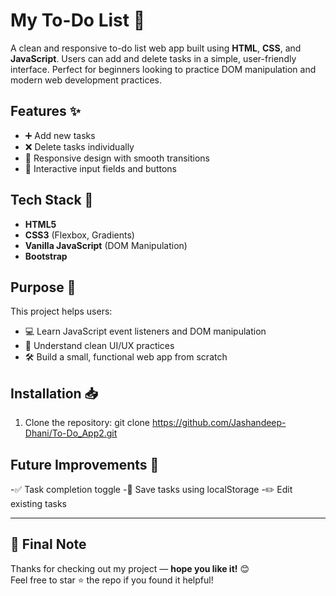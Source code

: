 # My To-Do List 📝

A clean and responsive to-do list web app built using **HTML**, **CSS**, and **JavaScript**. Users can add and delete tasks in a simple, user-friendly interface. Perfect for beginners looking to practice DOM manipulation and modern web development practices.

## Features ✨
- ➕ Add new tasks
- ❌ Delete tasks individually
- 📱 Responsive design with smooth transitions
- 🎨 Interactive input fields and buttons

## Tech Stack 🚀
- **HTML5**
- **CSS3** (Flexbox, Gradients)
- **Vanilla JavaScript** (DOM Manipulation)
- **Bootstrap**

## Purpose 🎯
This project helps users:
- 💻 Learn JavaScript event listeners and DOM manipulation
- 🎨 Understand clean UI/UX practices
- 🛠️ Build a small, functional web app from scratch

## Installation 📥
1. Clone the repository:
  git clone https://github.com/Jashandeep-Dhani/To-Do_App2.git

## Future Improvements 🔮
-✅ Task completion toggle
-💾 Save tasks using localStorage
-✏️ Edit existing tasks

---

## 💬 Final Note

Thanks for checking out my project — **hope you like it!** 😊  
Feel free to star ⭐ the repo if you found it helpful!
